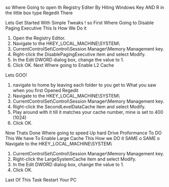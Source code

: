 so Where Going to open th Registry Editer By Hiting Windows Key AND R in the little box type Regedit There 
 
 Lets Get Started With Simple Tweaks !
so First Where Going to Disable Paging Executive
This Is How We Do it
1. Open the Registry Editor.
2. Navigate to the HKEY_LOCAL_MACHINE\SYSTEM\
3. CurrentControlSet\Control\Session Manager\Memory Management key.
4. Right-click the DisablePagingExecutive item and select Modify.
5. In the Edit DWORD dialog box, change the value to 1.
6. Click OK.
Next Where going to Enable L2 Cache

Lets GOO!


1. navigate to home by leaving each folder to you get to What you saw when you first Opened Regedit
2. Navigate to the HKEY_LOCAL_MACHINE\SYSTEM\
3. CurrentControlSet\Control\Session Manager\Memory Management key.
4. Right-click the SecondLevelDataCache item and select Modify.
5. Play around with it till it matches your cache number, mine is set to 400 (1024)
6. Click OK.

Now Thats Done Where going to speed Up hard Drive Proformance To DO This We have To Enable Large Cache
This How we DO it 
SAME o SAME o
Navigate to the HKEY_LOCAL_MACHINE\SYSTEM\
1. CurrentControlSet\Control\Session Manager\Memory Management key.
2. Right-click the LargeSystemCache item and select Modify.
3. In the Edit DWORD dialog box, change the value to 1.
4. Click OK.

Last Of This Task Restart Your PC
